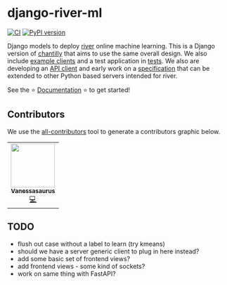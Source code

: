 # django-river-ml

[![CI](https://github.com/vsoch/django-river-ml/actions/workflows/main.yml/badge.svg)](https://github.com/vsoch/django-river-ml/actions/workflows/main.yml)
[![PyPI version](https://badge.fury.io/py/django-river-ml.svg)](https://badge.fury.io/py/django-river-ml)

Django models to deploy [river](https://riverml.xyz) online machine learning. 
This is a Django version of [chantilly](https://github.com/online-ml/chantilly) that aims to use the
same overall design. We also include [example clients](https://github.com/vsoch/django-river-ml/tree/main/examples) and a test application in [tests](https://github.com/vsoch/django-river-ml/tree/main/tests). We also are developing an [API client](https://github.com/vsoch/riverapi) and early work on a 
[specification](https://vsoch.github.io/riverapi/getting_started/spec.html) that can be extended to other
Python based servers intended for river.

See the ⭐️ [Documentation](https://vsoch.github.io/django-river-ml/) ⭐️ to get started!

## Contributors

We use the [all-contributors](https://github.com/all-contributors/all-contributors) 
tool to generate a contributors graphic below.

<!-- ALL-CONTRIBUTORS-LIST:START - Do not remove or modify this section -->
<!-- prettier-ignore-start -->
<!-- markdownlint-disable -->
<table>
  <tr>
    <td align="center"><a href="https://vsoch.github.io"><img src="https://avatars.githubusercontent.com/u/814322?v=4?s=100" width="100px;" alt=""/><br /><sub><b>Vanessasaurus</b></sub></a><br /><a href="https://github.com/vsoch/django-river-ml/commits?author=vsoch" title="Code">💻</a></td>
  </tr>
</table>

<!-- markdownlint-restore -->
<!-- prettier-ignore-end -->

<!-- ALL-CONTRIBUTORS-LIST:END -->


## TODO

- flush out case without a label to learn (try kmeans)
- should we have a server generic client to plug in here instead?
- add some basic set of frontend views?
- add frontend views - some kind of sockets?
- work on same thing with FastAPI?
